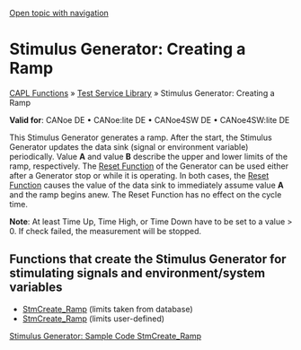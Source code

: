 [Open topic with navigation](../../../../CANoeDEFamily.htm#Topics/CAPLFunctions/Test/CAPLfunctionsTSLRampStimulus.md)

# Stimulus Generator: Creating a Ramp

[CAPL Functions](../CAPLfunctions.md) » [Test Service Library](CAPLfunctionsTSLStimulusOverview.md) » Stimulus Generator: Creating a Ramp

**Valid for**: CANoe DE • CANoe:lite DE • CANoe4SW DE • CANoe4SW:lite DE

This Stimulus Generator generates a ramp. After the start, the Stimulus Generator updates the data sink (signal or environment variable) periodically. Value **A** and value **B** describe the upper and lower limits of the ramp, respectively. The [Reset Function](Functions/CAPLfunctionStmControlStartStopResetDestroy.md) of the Generator can be used either after a Generator stop or while it is operating. In both cases, the [Reset Function](Functions/CAPLfunctionStmControlStartStopResetDestroy.md) causes the value of the data sink to immediately assume value **A** and the ramp begins anew. The Reset Function has no effect on the cycle time.

**Note**: At least Time Up, Time High, or Time Down have to be set to a value > 0. If check failed, the measurement will be stopped.

## Functions that create the Stimulus Generator for stimulating signals and environment/system variables

- [StmCreate_Ramp](Functions/CAPLfunctionStmCreateRampDatabase.md) (limits taken from database)
- [StmCreate_Ramp](Functions/CAPLfunctionStmCreateRampUserDefined.md) (limits user-defined)

[Stimulus Generator: Sample Code StmCreate_Ramp](CAPLfunctionsTSLSampleCode.md)
